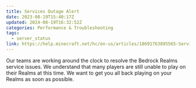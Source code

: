 ```yaml
---
title: Services Outage Alert
date: 2023-08-19T15:40:17Z
updated: 2024-08-19T16:32:52Z
categories: Performance & Troubleshooting
tags:
  - server_status
link: https://help.minecraft.net/hc/en-us/articles/18691763895565-Services-Outage-Alert
---
```


Our teams are working around the clock to resolve the Bedrock Realms service issues. We understand that many players are still unable to play on their Realms at this time. We want to get you all back playing on your Realms as soon as possible.
